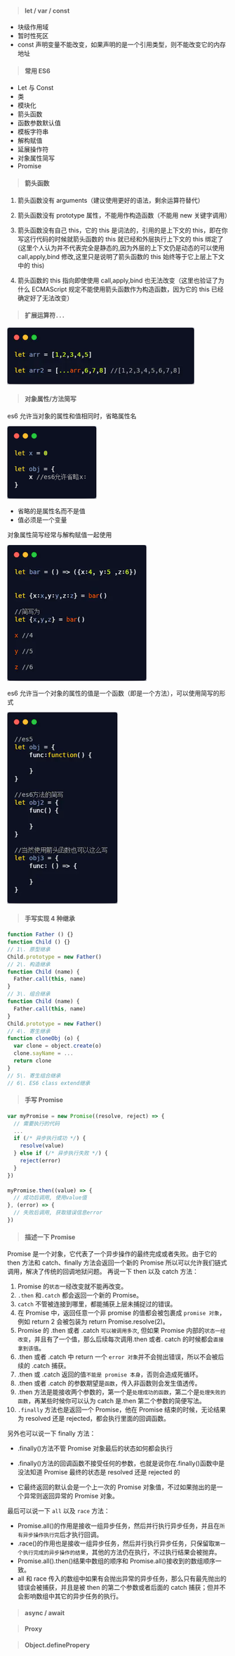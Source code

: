 > #### let / var / const

- 块级作用域
- 暂时性死区
- const 声明变量不能改变，如果声明的是一个引用类型，则不能改变它的内存地址

> #### 常用 ES6

- Let 与 Const
- 类
- 模块化
- 箭头函数
- 函数参数默认值
- 模板字符串
- 解构赋值
- 延展操作符
- 对象属性简写
- Promise

> #### 箭头函数

1. 箭头函数没有 arguments（建议使用更好的语法，剩余运算符替代）

2) 箭头函数没有 prototype 属性，不能用作构造函数（不能用 new 关键字调用）

3. 箭头函数没有自己 this，它的 this 是词法的，引用的是上下文的 this，即在你写这行代码的时候就箭头函数的 this 就已经和外层执行上下文的 this 绑定了(这里个人认为并不代表完全是静态的,因为外层的上下文仍是动态的可以使用 call,apply,bind 修改,这里只是说明了箭头函数的 this 始终等于它上层上下文中的 this)

4. 箭头函数的 this 指向即使使用 call,apply,bind 也无法改变（这里也验证了为什么 ECMAScript 规定不能使用箭头函数作为构造函数，因为它的 this 已经确定好了无法改变）

> #### 扩展运算符`...`

<img src="imgs/Spread_Operator.png" />

> #### 对象属性/方法简写

es6 允许当对象的属性和值相同时，省略属性名

<img src="imgs/es6_01.png" />

- 省略的是属性名而不是值
- 值必须是一个变量

对象属性简写经常与解构赋值一起使用

<img src="imgs/es6_02.png" />

es6 允许当一个对象的属性的值是一个函数（即是一个方法），可以使用简写的形式

<img src="imgs/es6_03.png" />

> #### 手写实现 4 种继承

```js
function Father () {}
function Child () {}
// 1\. 原型继承
Child.prototype = new Father()
// 2\. 构造继承
function Child (name) {
  Father.call(this, name)
}
// 3\. 组合继承
function Child (name) {
  Father.call(this, name)
}
Child.prototype = new Father()
// 4\. 寄生继承
function cloneObj (o) {
  var clone = object.create(o)
  clone.sayName = ...
  return clone
}
// 5\. 寄生组合继承
// 6\. ES6 class extend继承
```

> #### 手写 Promise

```js
var myPromise = new Promise((resolve, reject) => {
  // 需要执行的代码
  ...
  if (/* 异步执行成功 */) {
    resolve(value)
  } else if (/* 异步执行失败 */) {
    reject(error)
  }
})

myPromise.then((value) => {
  // 成功后调用, 使用value值
}, (error) => {
  // 失败后调用, 获取错误信息error
})
```

> #### 描述一下 Promise

Promise 是一个对象，它代表了一个异步操作的最终完成或者失败。由于它的 then 方法和 catch、finally 方法会返回一个新的 Promise 所以可以允许我们链式调用，解决了传统的回调地狱问题。
再说一下 then 以及 catch 方法：

1. Promise 的`状态`一经改变就不能再改变。
2. `.then` 和`.catch` 都会返回一个新的 Promise。
3. `catch` 不管被连接到哪里，都能捕获上层未捕捉过的错误。
4. 在 Promise 中，返回任意一个非 promise 的值都会被包裹成 `promise 对象`，例如 return 2 会被包装为 return Promise.resolve(2)。
5. Promise 的 .then 或者 .catch `可以被调用多次`, 但如果 Promise 内部的`状态一经改变`，并且有了一个值，那么后续每次调用.then 或者. catch 的时候都会`直接拿到该值`。
6. .then 或者 .catch 中 return 一个 `error 对象`并不会抛出错误，所以不会被后续的 .catch 捕获。
7. .then 或 .catch 返回的值`不能是 promise 本身`，否则会造成死循环。
8. .then 或者 .catch 的参数期望是`函数`，传入非函数则会发生值透传。
9. .then 方法是能接收两个参数的，第一个是`处理成功的函数`，第二个是`处理失败的函数`，再某些时候你可以认为 catch 是.then 第二个参数的简便写法。
10. `.finally` 方法也是返回一个 Promise，他在 Promise 结束的时候，无论结果为 resolved 还是 rejected，都会执行里面的回调函数。

另外也可以说一下 finally 方法：

- .finally()方法不管 Promise 对象最后的状态如何都会执行

- .finally()方法的回调函数不接受任何的参数，也就是说你在.finally()函数中是没法知道 Promise 最终的状态是 resolved 还是 rejected 的

- 它最终返回的默认会是一个上一次的 Promise 对象值，不过如果抛出的是一个异常则返回异常的 Promise 对象。

最后可以说一下 `all` 以及 `race` 方法：

- Promise.all()的作用是接收一组异步任务，然后并行执行异步任务，并且在`所有异步操作执行完`后才执行回调。
- .race()的作用也是接收一组异步任务，然后并行执行异步任务，只保留取`第一个执行完成的异步操作的结果`，其他的方法仍在执行，不过执行结果会被抛弃。
- Promise.all().then()结果中数组的顺序和 Promise.all()接收到的数组顺序一致。
- all 和 race 传入的数组中如果有会抛出异常的异步任务，那么只有最先抛出的错误会被捕获，并且是被 then 的第二个参数或者后面的 catch 捕获；但并不会影响数组中其它的异步任务的执行。

> #### async / await

> #### Proxy

> #### Object.definePropery
